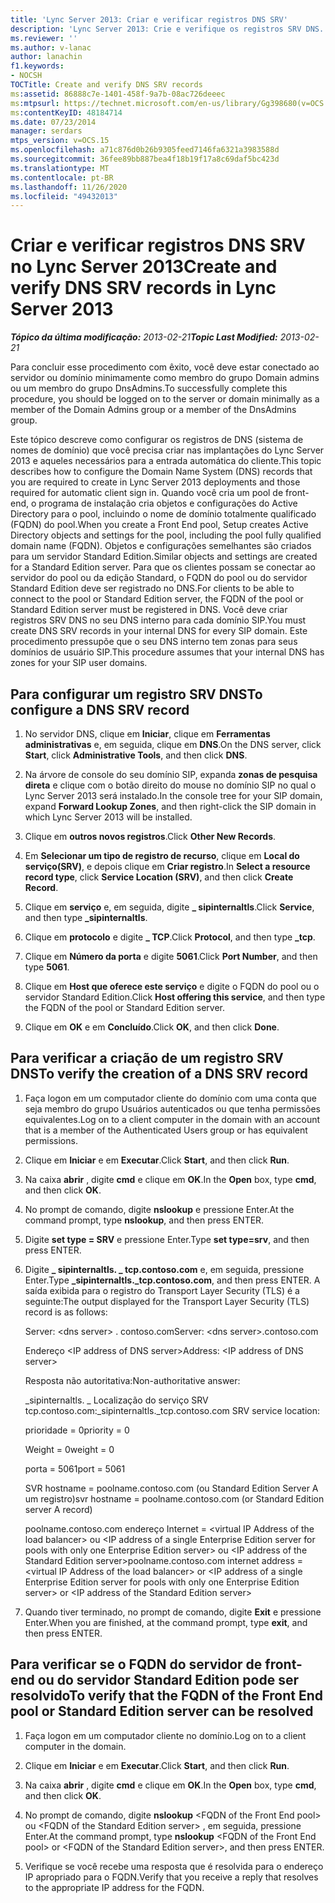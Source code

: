 ```yaml
---
title: 'Lync Server 2013: Criar e verificar registros DNS SRV'
description: 'Lync Server 2013: Crie e verifique os registros SRV DNS.'
ms.reviewer: ''
ms.author: v-lanac
author: lanachin
f1.keywords:
- NOCSH
TOCTitle: Create and verify DNS SRV records
ms:assetid: 86888c7e-1401-458f-9a7b-08ac726deeec
ms:mtpsurl: https://technet.microsoft.com/en-us/library/Gg398680(v=OCS.15)
ms:contentKeyID: 48184714
ms.date: 07/23/2014
manager: serdars
mtps_version: v=OCS.15
ms.openlocfilehash: a71c876d0b26b9305feed7146fa6321a3983588d
ms.sourcegitcommit: 36fee89bb887bea4f18b19f17a8c69daf5bc423d
ms.translationtype: MT
ms.contentlocale: pt-BR
ms.lasthandoff: 11/26/2020
ms.locfileid: "49432013"
---
```

# <a name="create-and-verify-dns-srv-records-in-lync-server-2013"></a><span data-ttu-id="fe081-103">Criar e verificar registros DNS SRV no Lync Server 2013</span><span class="sxs-lookup"><span data-stu-id="fe081-103">Create and verify DNS SRV records in Lync Server 2013</span></span>

<div data-xmlns="http://www.w3.org/1999/xhtml">

<div class="topic" data-xmlns="http://www.w3.org/1999/xhtml" data-msxsl="urn:schemas-microsoft-com:xslt" data-cs="https://msdn.microsoft.com/">

<div data-asp="https://msdn2.microsoft.com/asp">



</div>

<div id="mainSection">

<div id="mainBody"><span data-ttu-id="fe081-104">

<span> </span></span><span class="sxs-lookup"><span data-stu-id="fe081-104">

<span> </span></span></span>

<span data-ttu-id="fe081-105">_**Tópico da última modificação:** 2013-02-21_</span><span class="sxs-lookup"><span data-stu-id="fe081-105">_**Topic Last Modified:** 2013-02-21_</span></span>

<span data-ttu-id="fe081-106">Para concluir esse procedimento com êxito, você deve estar conectado ao servidor ou domínio minimamente como membro do grupo Domain admins ou um membro do grupo DnsAdmins.</span><span class="sxs-lookup"><span data-stu-id="fe081-106">To successfully complete this procedure, you should be logged on to the server or domain minimally as a member of the Domain Admins group or a member of the DnsAdmins group.</span></span>

<span data-ttu-id="fe081-107">Este tópico descreve como configurar os registros de DNS (sistema de nomes de domínio) que você precisa criar nas implantações do Lync Server 2013 e aqueles necessários para a entrada automática do cliente.</span><span class="sxs-lookup"><span data-stu-id="fe081-107">This topic describes how to configure the Domain Name System (DNS) records that you are required to create in Lync Server 2013 deployments and those required for automatic client sign in.</span></span> <span data-ttu-id="fe081-108">Quando você cria um pool de front-end, o programa de instalação cria objetos e configurações do Active Directory para o pool, incluindo o nome de domínio totalmente qualificado (FQDN) do pool.</span><span class="sxs-lookup"><span data-stu-id="fe081-108">When you create a Front End pool, Setup creates Active Directory objects and settings for the pool, including the pool fully qualified domain name (FQDN).</span></span> <span data-ttu-id="fe081-109">Objetos e configurações semelhantes são criados para um servidor Standard Edition.</span><span class="sxs-lookup"><span data-stu-id="fe081-109">Similar objects and settings are created for a Standard Edition server.</span></span> <span data-ttu-id="fe081-110">Para que os clientes possam se conectar ao servidor do pool ou da edição Standard, o FQDN do pool ou do servidor Standard Edition deve ser registrado no DNS.</span><span class="sxs-lookup"><span data-stu-id="fe081-110">For clients to be able to connect to the pool or Standard Edition server, the FQDN of the pool or Standard Edition server must be registered in DNS.</span></span> <span data-ttu-id="fe081-111">Você deve criar registros SRV DNS no seu DNS interno para cada domínio SIP.</span><span class="sxs-lookup"><span data-stu-id="fe081-111">You must create DNS SRV records in your internal DNS for every SIP domain.</span></span> <span data-ttu-id="fe081-112">Este procedimento pressupõe que o seu DNS interno tem zonas para seus domínios de usuário SIP.</span><span class="sxs-lookup"><span data-stu-id="fe081-112">This procedure assumes that your internal DNS has zones for your SIP user domains.</span></span>

<div>

## <a name="to-configure-a-dns-srv-record"></a><span data-ttu-id="fe081-113">Para configurar um registro SRV DNS</span><span class="sxs-lookup"><span data-stu-id="fe081-113">To configure a DNS SRV record</span></span>

1.  <span data-ttu-id="fe081-114">No servidor DNS, clique em **Iniciar**, clique em **Ferramentas administrativas** e, em seguida, clique em **DNS**.</span><span class="sxs-lookup"><span data-stu-id="fe081-114">On the DNS server, click **Start**, click **Administrative Tools**, and then click **DNS**.</span></span>

2.  <span data-ttu-id="fe081-115">Na árvore de console do seu domínio SIP, expanda **zonas de pesquisa direta** e clique com o botão direito do mouse no domínio SIP no qual o Lync Server 2013 será instalado.</span><span class="sxs-lookup"><span data-stu-id="fe081-115">In the console tree for your SIP domain, expand **Forward Lookup Zones**, and then right-click the SIP domain in which Lync Server 2013 will be installed.</span></span>

3.  <span data-ttu-id="fe081-116">Clique em **outros novos registros**.</span><span class="sxs-lookup"><span data-stu-id="fe081-116">Click **Other New Records**.</span></span>

4.  <span data-ttu-id="fe081-117">Em **Selecionar um tipo de registro de recurso**, clique em **Local do serviço(SRV)**, e depois clique em **Criar registro**.</span><span class="sxs-lookup"><span data-stu-id="fe081-117">In **Select a resource record type**, click **Service Location (SRV)**, and then click **Create Record**.</span></span>

5.  <span data-ttu-id="fe081-118">Clique em **serviço** e, em seguida, digite **\_ sipinternaltls**.</span><span class="sxs-lookup"><span data-stu-id="fe081-118">Click **Service**, and then type **\_sipinternaltls**.</span></span>

6.  <span data-ttu-id="fe081-119">Clique em **protocolo** e digite **\_ TCP**.</span><span class="sxs-lookup"><span data-stu-id="fe081-119">Click **Protocol**, and then type **\_tcp**.</span></span>

7.  <span data-ttu-id="fe081-120">Clique em **Número da porta** e digite **5061**.</span><span class="sxs-lookup"><span data-stu-id="fe081-120">Click **Port Number**, and then type **5061**.</span></span>

8.  <span data-ttu-id="fe081-121">Clique em **Host que oferece este serviço** e digite o FQDN do pool ou o servidor Standard Edition.</span><span class="sxs-lookup"><span data-stu-id="fe081-121">Click **Host offering this service**, and then type the FQDN of the pool or Standard Edition server.</span></span>

9.  <span data-ttu-id="fe081-122">Clique em **OK** e em **Concluído**.</span><span class="sxs-lookup"><span data-stu-id="fe081-122">Click **OK**, and then click **Done**.</span></span>

</div>

<div>

## <a name="to-verify-the-creation-of-a-dns-srv-record"></a><span data-ttu-id="fe081-123">Para verificar a criação de um registro SRV DNS</span><span class="sxs-lookup"><span data-stu-id="fe081-123">To verify the creation of a DNS SRV record</span></span>

1.  <span data-ttu-id="fe081-124">Faça logon em um computador cliente do domínio com uma conta que seja membro do grupo Usuários autenticados ou que tenha permissões equivalentes.</span><span class="sxs-lookup"><span data-stu-id="fe081-124">Log on to a client computer in the domain with an account that is a member of the Authenticated Users group or has equivalent permissions.</span></span>

2.  <span data-ttu-id="fe081-125">Clique em  **Iniciar** e em  **Executar**.</span><span class="sxs-lookup"><span data-stu-id="fe081-125">Click **Start**, and then click **Run**.</span></span>

3.  <span data-ttu-id="fe081-126">Na caixa **abrir** , digite **cmd** e clique em **OK**.</span><span class="sxs-lookup"><span data-stu-id="fe081-126">In the **Open** box, type **cmd**, and then click **OK**.</span></span>

4.  <span data-ttu-id="fe081-127">No prompt de comando, digite **nslookup** e pressione Enter.</span><span class="sxs-lookup"><span data-stu-id="fe081-127">At the command prompt, type **nslookup**, and then press ENTER.</span></span>

5.  <span data-ttu-id="fe081-128">Digite **set type = SRV** e pressione Enter.</span><span class="sxs-lookup"><span data-stu-id="fe081-128">Type **set type=srv**, and then press ENTER.</span></span>

6.  <span data-ttu-id="fe081-129">Digite **\_ sipinternaltls. \_ tcp.contoso.com** e, em seguida, pressione Enter.</span><span class="sxs-lookup"><span data-stu-id="fe081-129">Type **\_sipinternaltls.\_tcp.contoso.com**, and then press ENTER.</span></span> <span data-ttu-id="fe081-130">A saída exibida para o registro do Transport Layer Security (TLS) é a seguinte:</span><span class="sxs-lookup"><span data-stu-id="fe081-130">The output displayed for the Transport Layer Security (TLS) record is as follows:</span></span>
    
    <span data-ttu-id="fe081-131">Server: \<dns server\> . contoso.com</span><span class="sxs-lookup"><span data-stu-id="fe081-131">Server: \<dns server\>.contoso.com</span></span>
    
    <span data-ttu-id="fe081-132">Endereço \<IP address of DNS server\></span><span class="sxs-lookup"><span data-stu-id="fe081-132">Address: \<IP address of DNS server\></span></span>
    
    <span data-ttu-id="fe081-133">Resposta não autoritativa:</span><span class="sxs-lookup"><span data-stu-id="fe081-133">Non-authoritative answer:</span></span>
    
    <span data-ttu-id="fe081-134">\_sipinternaltls. \_ Localização do serviço SRV tcp.contoso.com:</span><span class="sxs-lookup"><span data-stu-id="fe081-134">\_sipinternaltls.\_tcp.contoso.com SRV service location:</span></span>
    
    <span data-ttu-id="fe081-135">prioridade = 0</span><span class="sxs-lookup"><span data-stu-id="fe081-135">priority = 0</span></span>
    
    <span data-ttu-id="fe081-136">Weight = 0</span><span class="sxs-lookup"><span data-stu-id="fe081-136">weight = 0</span></span>
    
    <span data-ttu-id="fe081-137">porta = 5061</span><span class="sxs-lookup"><span data-stu-id="fe081-137">port = 5061</span></span>
    
    <span data-ttu-id="fe081-138">SVR hostname = poolname.contoso.com (ou Standard Edition Server A um registro)</span><span class="sxs-lookup"><span data-stu-id="fe081-138">svr hostname = poolname.contoso.com (or Standard Edition server A record)</span></span>
    
    <span data-ttu-id="fe081-139">poolname.contoso.com endereço Internet = \<virtual IP Address of the load balancer\> ou \<IP address of a single Enterprise Edition server for pools with only one Enterprise Edition server\> ou \<IP address of the Standard Edition server\></span><span class="sxs-lookup"><span data-stu-id="fe081-139">poolname.contoso.com internet address = \<virtual IP Address of the load balancer\> or \<IP address of a single Enterprise Edition server for pools with only one Enterprise Edition server\> or \<IP address of the Standard Edition server\></span></span>

7.  <span data-ttu-id="fe081-140">Quando tiver terminado, no prompt de comando, digite **Exit** e pressione Enter.</span><span class="sxs-lookup"><span data-stu-id="fe081-140">When you are finished, at the command prompt, type **exit**, and then press ENTER.</span></span>

</div>

<div>

## <a name="to-verify-that-the-fqdn-of-the-front-end-pool-or-standard-edition-server-can-be-resolved"></a><span data-ttu-id="fe081-141">Para verificar se o FQDN do servidor de front-end ou do servidor Standard Edition pode ser resolvido</span><span class="sxs-lookup"><span data-stu-id="fe081-141">To verify that the FQDN of the Front End pool or Standard Edition server can be resolved</span></span>

1.  <span data-ttu-id="fe081-142">Faça logon em um computador cliente no domínio.</span><span class="sxs-lookup"><span data-stu-id="fe081-142">Log on to a client computer in the domain.</span></span>

2.  <span data-ttu-id="fe081-143">Clique em  **Iniciar** e em  **Executar**.</span><span class="sxs-lookup"><span data-stu-id="fe081-143">Click **Start**, and then click **Run**.</span></span>

3.  <span data-ttu-id="fe081-144">Na caixa **abrir** , digite **cmd** e clique em **OK**.</span><span class="sxs-lookup"><span data-stu-id="fe081-144">In the **Open** box, type **cmd**, and then click **OK**.</span></span>

4.  <span data-ttu-id="fe081-145">No prompt de comando, digite **nslookup** \<FQDN of the Front End pool\> ou \<FQDN of the Standard Edition server\> , em seguida, pressione Enter.</span><span class="sxs-lookup"><span data-stu-id="fe081-145">At the command prompt, type **nslookup** \<FQDN of the Front End pool\> or \<FQDN of the Standard Edition server\>, and then press ENTER.</span></span>

5.  <span data-ttu-id="fe081-146">Verifique se você recebe uma resposta que é resolvida para o endereço IP apropriado para o FQDN.</span><span class="sxs-lookup"><span data-stu-id="fe081-146">Verify that you receive a reply that resolves to the appropriate IP address for the FQDN.</span></span>

<span data-ttu-id="fe081-147"></div>

</div>

<span> </span>

</div>

</div>

</span><span class="sxs-lookup"><span data-stu-id="fe081-147"></div>

</div>

<span> </span>

</div>

</div>

</span></span></div>

